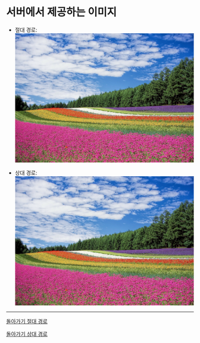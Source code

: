 # 서버에서 제공하는 이미지

- 절대 경로:
![](https://github.com/eroonsung/Test-20210512/blob/main/flower-field-250016_1920.jpg)

- 상대 경로:
![](flower-field-250016_1920.jpg)

---
[돌아가기 절대 경로](./README.md)

[돌아가기 상대 경로](README.md)
